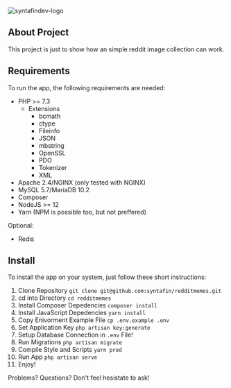 ![syntafindev-logo](https://share.syntafin.de/github/dev_slogan.png)

## About Project

This project is just to show how an simple reddit image collection can work.

## Requirements

To run the app, the following requirements are needed:

* PHP >= 7.3
  * Extensions
    * bcmath
    * ctype
    * Fileinfo
    * JSON
    * mbstring
    * OpenSSL
    * PDO
    * Tokenizer
    * XML
* Apache 2.4/NGINX (only tested with NGINX)
* MySQL 5.7/MariaDB 10.2
* Composer
* NodeJS >= 12
* Yarn (NPM is possible too, but not preffered)

Optional:

* Redis

## Install

To install the app on your system, just follow these short instructions:  

1. Clone Repository ``git clone git@github.com:syntafin/redditmemes.git``
2. cd into Directory ``cd redditmemes``
3. Install Composer Depedencies ``composer install``
4. Install JavaScript Depedencies ``yarn install``
5. Copy Enivorment Example File ``cp .env.example .env``
6. Set Application Key ``php artisan key:generate``
7. Setup Database Connection in ``.env`` File!
8. Run Migrations ``php artisan migrate``
9. Compile Style and Scripts ``yarn prod``
10. Run App ``php artisan serve``
11. Enjoy!

Problems? Questions? Don't feel hesistate to ask!
